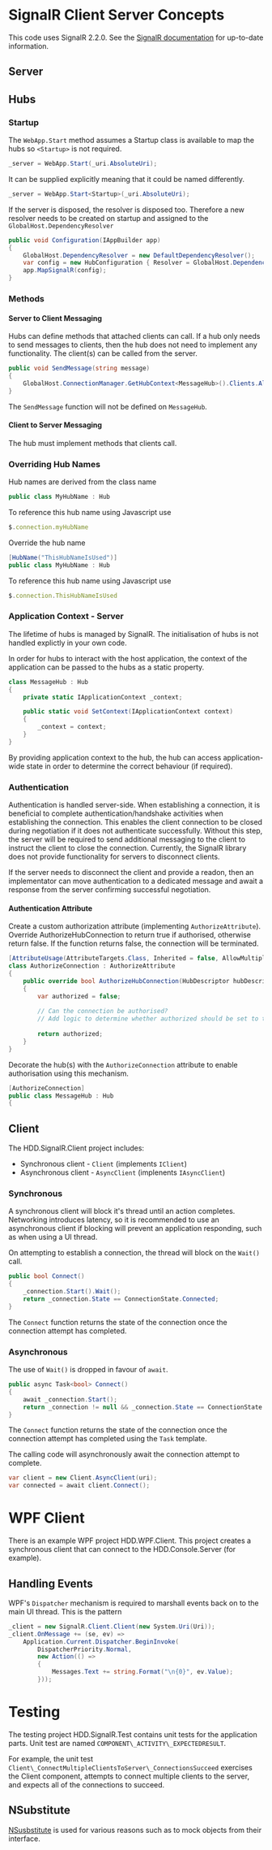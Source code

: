 # SignalR Client Server Concepts

This code uses SignalR 2.2.0. See the [SignalR documentation](http://www.asp.net/signalr) for up-to-date information.

## Server

## Hubs

### Startup

The `WebApp.Start` method assumes a Startup class is available to map the hubs so `<Startup>` is not required.

```c#
_server = WebApp.Start(_uri.AbsoluteUri);
```

It can be supplied explicitly meaning that it could be named differently.

```c#
_server = WebApp.Start<Startup>(_uri.AbsoluteUri);
```

If the server is disposed, the resolver is disposed too. Therefore a new resolver needs to be created on startup and assigned to the `GlobalHost.DependencyResolver`

```c#
public void Configuration(IAppBuilder app)
{
    GlobalHost.DependencyResolver = new DefaultDependencyResolver();
    var config = new HubConfiguration { Resolver = GlobalHost.DependencyResolver };
    app.MapSignalR(config);
}
```

### Methods

#### Server to Client Messaging

Hubs can define methods that attached clients can call. If a hub only needs to send messages to clients, then the hub does not need to implement any functionality. The client(s) can be called from the server.

```c#
public void SendMessage(string message)
{
    GlobalHost.ConnectionManager.GetHubContext<MessageHub>().Clients.All.SendMessage(message);
}
```

The `SendMessage` function will not be defined on `MessageHub`.

#### Client to Server Messaging

The hub must implement methods that clients call.

### Overriding Hub Names

Hub names are derived from the class name

```c#
public class MyHubName : Hub
```
To reference this hub name using Javascript use

```javascript
$.connection.myHubName
```

Override the hub name

```c#
[HubName("ThisHubNameIsUsed")]
public class MyHubName : Hub
```

To reference this hub name using Javascript use

```javascript
$.connection.ThisHubNameIsUsed
```

### Application Context - Server

The lifetime of hubs is managed by SignalR. The initialisation of hubs is not handled explictly in your own code.

In order for hubs to interact with the host application, the context of the application can be passed to the hubs as a static property.

```c#
class MessageHub : Hub
{
    private static IApplicationContext _context;

    public static void SetContext(IApplicationContext context)
    {
        _context = context;
    }
}
```

By providing application context to the hub, the hub can access application-wide state in order to determine the correct behaviour (if required).

### Authentication

Authentication is handled server-side. When establishing a connection, it is beneficial to complete authentication/handshake activities when establishing the connection. This enables the client connection to be closed during negotiation if it does not authenticate successfully. Without this step, the server will be required to send additional messaging to the client to instruct the client to close the connection. Currently, the SignalR library does not provide functionality for servers to disconnect clients.

If the server needs to disconnect the client and provide a readon, then an implementator can move authentication to a dedicated message and await a response from the server confirming successful negotiation.

#### Authentication Attribute

Create a custom authorization attribute (implementing `AuthorizeAttribute`). Override AuthorizeHubConnection to return true if authorised, otherwise return false. If the function returns false, the connection will be terminated.

```c#
[AttributeUsage(AttributeTargets.Class, Inherited = false, AllowMultiple = false)]
class AuthorizeConnection : AuthorizeAttribute
{
    public override bool AuthorizeHubConnection(HubDescriptor hubDescriptor, IRequest request)
    {
    	var authorized = false;
    	
    	// Can the connection be authorised?
    	// Add logic to determine whether authorized should be set to true
    	
    	return authorized;
    }
}
```

Decorate the hub(s) with the `AuthorizeConnection` attribute to enable authorisation using this mechanism.

```c#
[AuthorizeConnection]
public class MessageHub : Hub
{
```

## Client

The HDD.SignalR.Client project includes:
* Synchronous client - `Client` (implements `IClient`)
* Asynchronous client - `AsyncClient` (implenents `IAsyncClient`)

### Synchronous

A synchronous client will block it's thread until an action completes. Networking introduces latency, so it is recommended to use an asynchronous client if blocking will prevent an application responding, such as when using a UI thread.

On attempting to establish a connection, the thread will block on the `Wait()` call.

```c#
public bool Connect()
{
    _connection.Start().Wait();
    return _connection.State == ConnectionState.Connected;
}
```

The `Connect` function returns the state of the connection once the connection attempt has completed.

### Asynchronous

The use of `Wait()` is dropped in favour of `await`.

```c#
public async Task<bool> Connect()
{
    await _connection.Start();
    return _connection != null && _connection.State == ConnectionState.Connected;
}
```

The `Connect` function returns the state of the connection once the connection attempt has completed using the `Task` template.

The calling code will asynchronously await the connection attempt to complete.

```c#
var client = new Client.AsyncClient(uri);
var connected = await client.Connect();
```

# WPF Client

There is an example WPF project HDD.WPF.Client. This project creates a synchronous client that can connect to the HDD.Console.Server (for example).

## Handling Events

WPF's `Dispatcher` mechanism is required to marshall events back on to the main UI thread. This is the pattern

```c#
_client = new SignalR.Client.Client(new System.Uri(Uri));
_client.OnMessage += (se, ev) =>
    Application.Current.Dispatcher.BeginInvoke(
        DispatcherPriority.Normal,
        new Action(() =>
        {
            Messages.Text += string.Format("\n{0}", ev.Value);
        }));
```

# Testing

The testing project HDD.SignalR.Test contains unit tests for the application parts. Unit test are named `COMPONENT\_ACTIVITY\_EXPECTEDRESULT`.

For example, the unit test `Client\_ConnectMultipleClientsToServer\_ConnectionsSucceed` exercises the Client component, attempts to connect multiple clients to the server, and expects all of the connections to succeed.

## NSubstitute

[NSusbstitute](http://nsubstitute.github.io/) is used for various reasons such as to mock objects from their interface.